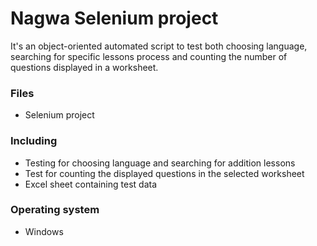 # Nagwa Selenium project

 It's an object-oriented automated script to test both choosing language, searching for specific lessons process and 
 counting the number of questions displayed in a worksheet.

### Files
- Selenium project 


### Including

  - Testing for choosing language and searching for addition lessons
  - Test for counting the displayed questions in the selected worksheet
  - Excel sheet containing test data

### Operating system

* Windows 



